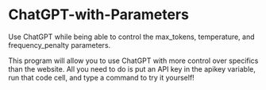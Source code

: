 # ChatGPT-with-Parameters
Use ChatGPT while being able to control the max_tokens, temperature, and frequency_penalty parameters.

This program will allow you to use ChatGPT with more control over specifics than the website. All you need to do is put an API key in the apikey variable, run that code cell, and type a command to try it yourself!
